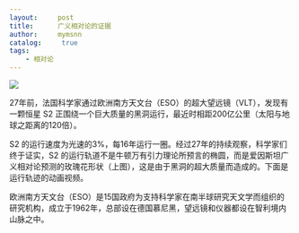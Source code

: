 ```yaml
---
layout:     post
title:      广义相对论的证据
author:     mymsnn
catalog: 	 true
tags:
    - 相对论
---
```



![](https://pic.imgdb.cn/item/66b36b6ad9c307b7e93ba857.jpg)


27年前，法国科学家通过欧洲南方天文台（ESO）的超大望远镜（VLT），发现有一颗恒星 S2 正围绕一个巨大质量的黑洞运行，最近时相距200亿公里（太阳与地球之距离的120倍）。


S2 的运行速度为光速的3%，每16年运行一圈。经过27年的持续观察，科学家们终于证实，S2 的运行轨道不是牛顿万有引力理论所预言的椭圆，而是爱因斯坦广义相对论预测的玫瑰花形状（上图），这是由于黑洞的超大质量而造成的。下面是运行轨迹的动画视频。


欧洲南方天文台（ESO）是15国政府为支持科学家在南半球研究天文学而组织的研究机构，成立于1962年，总部设在德国慕尼黑，望远镜和仪器都设在智利境内山脉之中。
